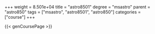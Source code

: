 +++
weight = 8.501e+04
title = "astro8501"
degree = "msastro"
parent = "astro850"
tags = ["msastro", "astro8501", "astro850"]
categories = ["course"]
+++

{{< genCoursePage >}}
